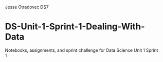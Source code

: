 Jesse Otradovec
DS7
# DS-Unit-1-Sprint-1-Dealing-With-Data
Notebooks, assignments, and sprint challenge for Data Science Unit 1 Sprint 1

